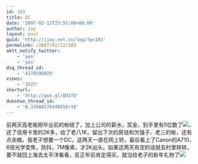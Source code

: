```yaml
---
id: 103
title: DC
date: '2007-02-12T23:55:00+08:00'
author: Jay
layout: post
guid: 'http://ijay.net.cn/log/?p=103'
permalink: /2007/02/12/103
aktt_notify_twitter:
    - 'yes'
    - 'yes'
dsq_thread_id:
    - '4270598029'
views:
    - '3527'
shorturl:
    - 'http://goo.gl/QD1fO'
duoshuo_thread_id:
    - '6.3356017644981E+18'
---
```


前两天高老板把毕业前的帐结了，加上公司的薪水，奖金，到手里有5位数了<img src="http://shared.live.com/VIf!VWmJbs6tK-ObyYk28Q/emoticons/smile_shades.gif" />，还了信用卡里的2K多，给了老八1K，留出下次的房钱和欠强子、老三的帐，还有点余粮。我老子想要一个DC，这两天一直在网上转，最后看上了Canon的A710，6倍光学变焦，防抖，7M像素，才2K出头。如果这两天有空的话就去村里转转，要不就回上海去太平洋看看，反正年前肯定得买，就当给老子的新年礼物了<img src="http://shared.live.com/VIf!VWmJbs6tK-ObyYk28Q/emoticons/present.gif" /><br />